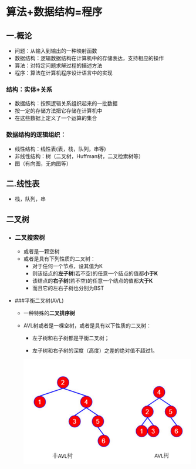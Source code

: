# 算法+数据结构=程序
## 一.概论
 * 问题：从输入到输出的一种映射函数
 * 数据结构：逻辑数据结构在计算机中的存储表达，支持相应的操作
 * 算法：对特定问题求解过程的描述方法
 * 程序：算法在计算机程序设计语言中的实现 

### 结构：实体+关系
 * 数据结构：按照逻辑关系组织起来的一批数据
 * 按一定的存储方法把它存储在计算机中
 * 在这些数据上定义了一个运算的集合

### 数据结构的逻辑组织：
 * 线性结构：线性表(表，栈，队列，串等)
 * 非线性结构：树（二叉树，Huffman树，二叉检索树等）
 * 图（有向图，无向图等）
## 二.线性表
 * 栈，队列，串
## 二叉树
 * ### 二叉搜索树
   * 或者是一颗空树
   * 或者是具有下列性质的二叉树：
     * 对于任何一个节点，设其值为K
     * 则该结点的**左子树**(若不空)的任意一个结点的值都**小于K**
     * 该结点的**右子树**(若不空)的任意一个结点的值都**大于K**
     * 而且它的左右子树也分别为BST
   
 * ###平衡二叉树(AVL)

   * 一种特殊的**二叉排序树**
   * AVL树或者是一棵空树，或者是具有以下性质的二叉树：
     * 左子树和右子树都是平衡二叉树；
     
     * 左子树和右子树的深度（高度）之差的绝对值不超过1。
     
     ![img](https://github.com/84634628/ZC-Notes/blob/master/docs/DS%20Pictures/5.5%E4%BA%8C%E5%8F%89%E6%8E%92%E5%BA%8F%E6%A0%91.png)



















